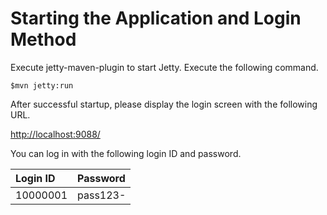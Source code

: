 # Starting the Application and Login Method

Execute jetty-maven-plugin to start Jetty. Execute the following command.

    $mvn jetty:run

After successful startup, please display the login screen with the following URL.

<http://localhost:9088/>

You can log in with the following login ID and password.

| Login ID | Password |
| :--------- | :--------- |
| 10000001   | pass123-   |